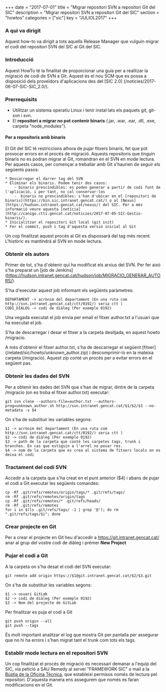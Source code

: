+++
date = "2017-07-01"
title = "Migrar repositori SVN a repositori Git del SIC"
description = "Migrar repositori SVN a repositori Git del SIC"
section = "howtos"
categories = ["sic"]
key = "JULIOL2017"
+++

### A qui va dirigit

Aquest how-to va dirigit a tots aquells Release Manager que vulguin migrar el codi del repositori SVN del SIC al Git del SIC.

### Introducció

Aquest HowTo té la finalitat de proporcionar una guía per a realitzar la migració de codi de SVN a Git. Aquest és el nou SCM que es possa a disposició dels proveïdors d'aplicacions des del [SIC 2.0] (/noticies/2017-06-07-SIC-SIC_2.0/).

### Prerrequisits

* Utilitzar un sistema operatiu Linux i tenir instal·lats els paquets git, git-svn i svn.
* El **repositori a migrar no pot contenir binaris** (.jar, .war, .ear, .dll, .exe, carpeta "node_modules").

#### Per a repositoris amb binaris

El Git del SIC té restriccions alhora de pujar fitxers binaris, fet que pot provocar errors en el procés de migració. Aquests repositoris que tinguin binaris no es podran migrar al Git, romandran en el SVN en mode lectura. Per aquests casos, per començar a treballar amb Git s'haurien de seguir els següents pasos:

	* Descarregar el darrer tag del SVN
	* Eliminar els binaris. Podem tenir dos casos:
		- binaris prescindibles: es poden generar a partir de codi font de l'aplicació, i per tant, no cal conservar-los
		-  binaris no prescindibles: s'han d'ubicar en el [repositori de binaris](https://bin.sic.intranet.gencat.cat/) o al [Nexus](https://hudson.intranet.gencat.cat/nexus/) del SIC. Per a més informació veure aquesta [notícia](http://canigo.ctti.gencat.cat/noticies/2017-07-05-SIC-Gestio-binaris/).
	* Inicialitzar el repositori Git local (git init)
	* Fer el commit, push i tag d'aquesta versió inicial al Git

Un cop finalitzat aquest procés al Git es dispossarà del tag més recent. L'històric es mantindrà al SVN en mode lectura.

### Obtenir els autors

Primer de tot, s'ha d'obtenir quí ha modificat els arxius del SVN. Per fer això s'ha preparat un [job de Jenkins] (https://hudson.intranet.gencat.cat/hudson/job/MIGRACIO_GENERAR_AUTORS/).

S'ha d'executar aquest job informant els següents paràmetres:

	DEPARTAMENT -> acrònim del departament (En una ruta com http://svn.intranet.gencat.cat/ctt/0192/) seria ctt )
	CODI_DIALEG -> codi de diàleg (Per exemple 0192)

Una vegada executat el job envia per email el fitxer author.txt a l'usuari que ha executat el job.

S'ha de descarregar i desar el fitxer a la carpeta desitjada, en aquest howto /migracio.

A més d'obtenir el fitxer author.txt, s'ha de descarregar el següent [fitxer] (/related/sic/howto/unknown_author.zip) i descomprimir-lo en la mateixa carpeta (/migracio). Aquest zip conté un procès per a evitar errors en el següent pas.

### Obtenir les dades del SVN

Per a obtenir les dades del SVN que s'han de migrar, dintre de la carpeta /migracio (on es troba el fitxer author.txt) executar:

	git svn clone --authors-file=author.txt --authors-prog=unknown_author.sh http://svn.intranet.gencat.cat/$1/$2/$3 --no-metadata -s $4

On s'ha de substituir les variables segons:

	$1 -> acrònim del departament (En una ruta com http://svn.intranet.gencat.cat/ctt/0192/) seria ctt )
	$2 -> codi de diàleg (Per exemple 0192)
	$3 -> path de la carpeta que conté les carpetes tags, trunk i branches. En cas que estiguin a l'arrel no posar res.
	$4 -> nom de la carpeta que es crea al sistema de fitxers locals on es deixa el codi

### Tractament del codi SVN

Accedir a la carpeta que s'ha creat en el punt anterior ($4) i abans de pujar el codi a Git executar les següents comandes:

	cp -Rf .git/refs/remotes/origin/tags/* .git/refs/tags/
	rm -Rf .git/refs/remotes/origin/tags
	cp -Rf .git/refs/remotes/* .git/refs/heads/
	rm -Rf .git/refs/remotes
	for i in $(ls .git/refs/tags/ -1 | grep '@'); do rm ".git/refs/tags/$i"; done
	

### Crear projecte en Git

Per a crear el projecte en Git heu d'accedir a https://git.intranet.gencat.cat/ anar al grup del vostre codi de diàleg i prémer **New Project**

### Pujar el codi a Git

A la carpeta on s'ha desat el codi del SVN executar:

	git remote add origin https://$1@git.intranet.gencat.cat/$2/$3.git

On s'ha de substituir les variables segons:

	$1 -> usuari GitLab
	$2 -> codi de diàleg (Per exemple 0192)
	$3 -> Nom del projecte de GitLab

Per finalitzar es puja el codi a Git

	git push origin --all
	git push --tags
	
És molt important analitzar el log que mostra Git per pantalla per assegurar que no hi ha errors i s'han migrat tant el trunk com tots els tags.

### Establir mode lectura en el repositori SVN

Un cop finalitzat el procés de migració és necessari demanar a l'equip del SIC, via petició a SAU Remedy al servei "FRAMEWORK SIC" o mail a la [Bústia de la Oficina Tècnica](mailto:oficina-tecnica.canigo.ctti@gencat.cat), que estableixi permisos només de lectura pel repositori. D'aquesta manera ens assegurem que només es faran modificacions en el Git.
